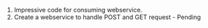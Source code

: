 1. Impressive code for consuming webservice.
2. Create a webservice to handle POST and GET request - Pending 
